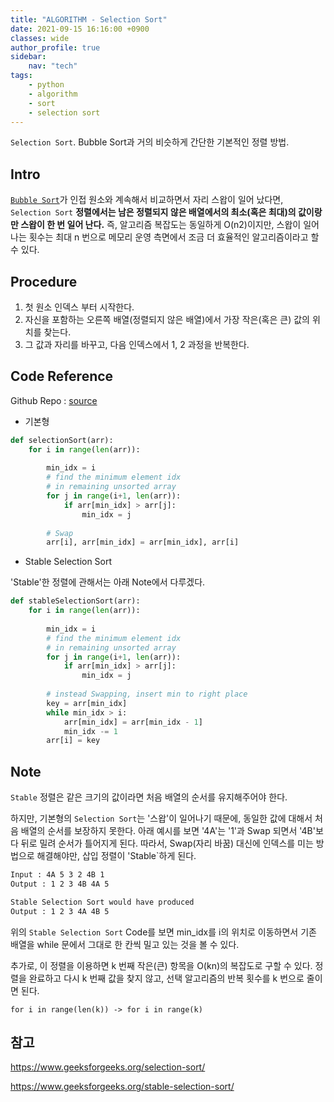 ```yaml
---
title: "ALGORITHM - Selection Sort"
date: 2021-09-15 16:16:00 +0900
classes: wide
author_profile: true
sidebar:
    nav: "tech"
tags:
    - python
    - algorithm
    - sort
    - selection sort
---
```


`Selection Sort`. Bubble Sort과 거의 비슷하게 간단한 기본적인 정렬 방법.

##  Intro

[`Bubble Sort`](https://lazyduo.github.io/algorithm/ALGORITHM-bubble-sort/)가 인접 원소와 계속해서 비교하면서 자리 스왑이 일어 났다면, 
`Selection Sort`  __정렬에서는 남은 정렬되지 않은 배열에서의 최소(혹은 최대)의 값이랑만 스왑이 한 번 일어 난다.__ 즉, 알고리즘 복잡도는 동일하게 O(n2)이지만, 
스왑이 일어나는 횟수는 최대 n 번으로 메모리 운영 측면에서 조금 더 효율적인 알고리즘이라고 할 수 있다.

## Procedure

1. 첫 원소 인덱스 부터 시작한다.
2. 자신을 포함하는 오른쪽 배열(정렬되지 않은 배열)에서 가장 작은(혹은 큰) 값의 위치를 찾는다.
3. 그 값과 자리를 바꾸고, 다음 인덱스에서 1, 2 과정을 반복한다.

## Code Reference

Github Repo : [source](https://github.com/lazyduo/algorithms-python/blob/main/sort/selection_sort.py)

- 기본형

```python
def selectionSort(arr):
    for i in range(len(arr)):
        
        min_idx = i
        # find the minimum element idx
        # in remaining unsorted array
        for j in range(i+1, len(arr)):
            if arr[min_idx] > arr[j]:
                min_idx = j
        
        # Swap
        arr[i], arr[min_idx] = arr[min_idx], arr[i]
```

- Stable Selection Sort

'Stable'한 정렬에 관해서는 아래 Note에서 다루겠다.

```python
def stableSelectionSort(arr):
    for i in range(len(arr)):
        
        min_idx = i
        # find the minimum element idx
        # in remaining unsorted array
        for j in range(i+1, len(arr)):
            if arr[min_idx] > arr[j]:
                min_idx = j
        
        # instead Swapping, insert min to right place
        key = arr[min_idx]
        while min_idx > i:
            arr[min_idx] = arr[min_idx - 1]
            min_idx -= 1
        arr[i] = key
```

## Note

`Stable` 정렬은 같은 크기의 값이라면 처음 배열의 순서를 유지해주어야 한다.

하지만, 기본형의 `Selection Sort`는 '스왑'이 일어나기 때문에, 동일한 값에 대해서 처음 배열의 순서를 보장하지 못한다. 
아래 예시를 보면 '4A'는 '1'과 Swap 되면서 '4B'보다 뒤로 밀려 순서가 틀어지게 된다. 
따라서, Swap(자리 바꿈) 대신에 인덱스를 미는 방법으로 해결해야만, 삽입 정렬이 'Stable`하게 된다.

```bash
Input : 4A 5 3 2 4B 1
Output : 1 2 3 4B 4A 5

Stable Selection Sort would have produced
Output : 1 2 3 4A 4B 5
```

위의 `Stable Selection Sort` Code를 보면 min_idx를 i의 위치로 이동하면서 기존 배열을 while 문에서 그대로 한 칸씩 밀고 있는 것을 볼 수 있다.

추가로, 이 정렬을 이용하면 k 번째 작은(큰) 항목을 O(kn)의 복잡도로 구할 수 있다. 정렬을 완료하고 다시 k 번째 값을 찾지 않고, 선택 알고리즘의 반복 횟수를 k 번으로 줄이면 된다.

```
for i in range(len(k)) -> for i in range(k)
```

## 참고

https://www.geeksforgeeks.org/selection-sort/

https://www.geeksforgeeks.org/stable-selection-sort/
